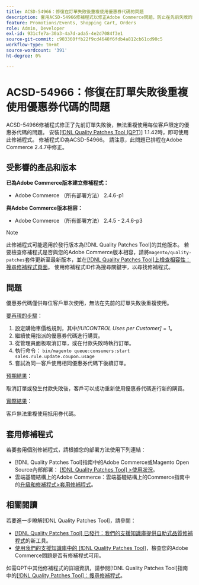 ```yaml
---
title: ACSD-54966：修復在訂單失敗後重複使用優惠券代碼的問題
description: 套用ACSD-54966修補程式以修正Adobe Commerce問題，防止在先前失敗的訂單後，重複使用每個促銷和購物車限制的優惠券代碼。
feature: Promotions/Events, Shopping Cart, Orders
role: Admin, Developer
exl-id: 931cfe7a-30a3-4a7d-ada5-4e2d7084f3e1
source-git-commit: c903360ffb22f9cd4648f6fdb4a812cb61cd90c5
workflow-type: tm+mt
source-wordcount: '391'
ht-degree: 0%

---
```


# ACSD-54966：修復在訂單失敗後重複使用優惠券代碼的問題

ACSD-54966修補程式修正了先前訂單失敗後，無法重複使用每位客戶限定的優惠券代碼的問題。 安裝[[!DNL Quality Patches Tool (QPT)]](/help/announcements/adobe-commerce-announcements/magento-quality-patches-released-new-tool-to-self-serve-quality-patches.md) 1.1.42時，即可使用此修補程式。 修補程式ID為ACSD-54966。 請注意，此問題已排程在Adobe Commerce 2.4.7中修正。

## 受影響的產品和版本

**已為Adobe Commerce版本建立修補程式：**

* Adobe Commerce （所有部署方法） 2.4.6-p1

**與Adobe Commerce版本相容：**

* Adobe Commerce （所有部署方法） 2.4.5 - 2.4.6-p3

>[!NOTE]
>
>此修補程式可能適用於發行版本為[!DNL Quality Patches Tool]的其他版本。 若要檢查修補程式是否與您的Adobe Commerce版本相容，請將`magento/quality-patches`套件更新至最新版本，並在[[!DNL Quality Patches Tool]上檢查相容性：搜尋修補程式頁面](https://experienceleague.adobe.com/tools/commerce-quality-patches/index.html?lang=zh-Hant)。 使用修補程式ID作為搜尋關鍵字，以尋找修補程式。

## 問題

優惠券代碼僅供每位客戶單次使用，無法在先前的訂單失敗後重複使用。

<u>要再現的步驟</u>：

1. 設定購物車價格規則，其中&#x200B;*[!UICONTROL Uses per Customer]* = *1*。
1. 繼續使用指派的優惠券代碼進行購買。
1. 從管理員面板取消訂單，或在付款失敗時執行訂單。
1. 執行命令： `bin/magento queue:consumers:start sales.rule.update.coupon.usage`
1. 嘗試為同一客戶使用相同優惠券代碼下後續訂單。

<u>預期結果</u>：

取消訂單或發生付款失敗後，客戶可以成功重新使用優惠券代碼進行新的購買。

<u>實際結果</u>：

客戶無法重複使用抵用券代碼。

## 套用修補程式

若要套用個別修補程式，請根據您的部署方法使用下列連結：

* [!DNL Quality Patches Tool]指南中的Adobe Commerce或Magento Open Source內部部署： [[!DNL Quality Patches Tool] >使用狀況](https://experienceleague.adobe.com/docs/commerce-operations/tools/quality-patches-tool/usage.html?lang=zh-Hant)。
* 雲端基礎結構上的Adobe Commerce：雲端基礎結構上的Commerce指南中的[升級和修補程式>套用修補程式](https://experienceleague.adobe.com/docs/commerce-cloud-service/user-guide/develop/upgrade/apply-patches.html?lang=zh-Hant)。

## 相關閱讀

若要進一步瞭解[!DNL Quality Patches Tool]，請參閱：

* [[!DNL Quality Patches Tool] 已發行：我們的支援知識庫提供自助式品質修補程式](/help/announcements/adobe-commerce-announcements/magento-quality-patches-released-new-tool-to-self-serve-quality-patches.md)的新工具。
* [使用我們的支援知識庫中的 [!DNL Quality Patches Tool]](/help/support-tools/patches-available-in-qpt-tool/check-patch-for-magento-issue-with-magento-quality-patches.md)，檢查您的Adobe Commerce問題是否有修補程式可用。

如需QPT中其他修補程式的詳細資訊，請參閱[!DNL Quality Patches Tool]指南中的[[!DNL Quality Patches Tool]：搜尋修補程式](https://experienceleague.adobe.com/tools/commerce-quality-patches/index.html?lang=zh-Hant)。
